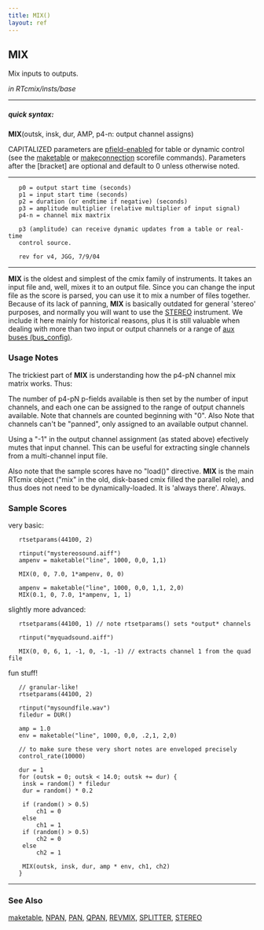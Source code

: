 ```yaml
---
title: MIX()
layout: ref
---
```


## MIX

Mix inputs to outputs.

*in RTcmix/insts/base*  
  

-----

##### quick syntax:

**MIX**(outsk, insk, dur, AMP, p4-n: output channel assigns)

CAPITALIZED parameters are [pfield-enabled](pfield-enabled.html) for
table or dynamic control (see the
[maketable](../scorefile/maketable.html) or
[makeconnection](../scorefile/makeconnection.html) scorefile
commands). Parameters after the \[bracket\] are optional and default to
0 unless otherwise noted.

-----

  

``` 
   p0 = output start time (seconds)
   p1 = input start time (seconds)
   p2 = duration (or endtime if negative) (seconds)
   p3 = amplitude multiplier (relative multiplier of input signal)
   p4-n = channel mix maxtrix

   p3 (amplitude) can receive dynamic updates from a table or real-time
   control source.

   rev for v4, JGG, 7/9/04
```

  

-----

  
**MIX** is the oldest and simplest of the cmix family of instruments. It
takes an input file and, well, mixes it to an output file. Since you can
change the input file as the score is parsed, you can use it to mix a
number of files together. Because of its lack of panning, **MIX** is
basically outdated for general 'stereo' purposes, and normally you will
want to use the [STEREO](STEREO.html) instrument. We include it here
mainly for historical reasons, plus it is still valuable when dealing
with more than two input or output channels or a range of [aux buses
(bus\_config)](../scorefile/bus_config.html).

### Usage Notes

The trickiest part of **MIX** is understanding how the p4-pN channel mix
matrix works. Thus:  

The number of p4-pN p-fields available is then set by the number of
input channels, and each one can be assigned to the range of output
channels available. Note that channels are counted beginning with "0".
Also Note that channels can't be "panned", only assigned to an available
output channel.

Using a "-1" in the output channel assignment (as stated above)
efectively mutes that input channel. This can be useful for extracting
single channels from a multi-channel input file.

Also note that the sample scores have no "load()" directive. **MIX** is
the main RTcmix object ("mix" in the old, disk-based cmix filled the
parallel role), and thus does not need to be dynamically-loaded. It is
'always there'. Always.

### Sample Scores

very basic:

``` 
   rtsetparams(44100, 2)

   rtinput("mystereosound.aiff")
   ampenv = maketable("line", 1000, 0,0, 1,1)

   MIX(0, 0, 7.0, 1*ampenv, 0, 0)

   ampenv = maketable("line", 1000, 0,0, 1,1, 2,0)
   MIX(0.1, 0, 7.0, 1*ampenv, 1, 1)
```

  
  
slightly more advanced:

``` 
   rtsetparams(44100, 1) // note rtsetparams() sets *output* channels

   rtinput("myquadsound.aiff")

   MIX(0, 0, 6, 1, -1, 0, -1, -1) // extracts channel 1 from the quad file
```

  
  
fun stuff\!

``` 
   // granular-like!
   rtsetparams(44100, 2)
   
   rtinput("mysoundfile.wav")
   filedur = DUR()
   
   amp = 1.0
   env = maketable("line", 1000, 0,0, .2,1, 2,0)
   
   // to make sure these very short notes are enveloped precisely
   control_rate(10000)
   
   dur = 1
   for (outsk = 0; outsk < 14.0; outsk += dur) {
    insk = random() * filedur
    dur = random() * 0.2
   
    if (random() > 0.5)
        ch1 = 0
    else
        ch1 = 1
    if (random() > 0.5)
        ch2 = 0
    else
        ch2 = 1
   
    MIX(outsk, insk, dur, amp * env, ch1, ch2)
   }
```

  

-----

### See Also

[maketable](../scorefile/maketable.html), [NPAN](NPAN.html),
[PAN](PAN.html), [QPAN](QPAN.html), [REVMIX](REVMIX.html),
[SPLITTER](SPLITTER.html), [STEREO](STEREO.html)
